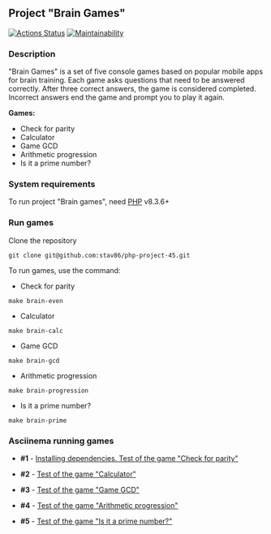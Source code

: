 ## Project "Brain Games" 
[![Actions Status](https://github.com/stav86/php-project-45/actions/workflows/hexlet-check.yml/badge.svg)](https://github.com/stav86/php-project-45/actions) [![Maintainability](https://api.codeclimate.com/v1/badges/6aa027464e1646d450cb/maintainability)](https://codeclimate.com/github/stav86/php-project-45/maintainability)

### Description
"Brain Games" is a set of five console games based on popular mobile apps for brain training. Each game asks questions that need to be answered correctly. After three correct answers, the game is considered completed. Incorrect answers end the game and prompt you to play it again. 

**Games:**
* Check for parity
* Calculator
* Game GCD
* Arithmetic progression
* Is it a prime number?

### System requirements

To run project "Brain games", need [PHP](https://www.php.net/downloads.php) v8.3.6+

### Run games

Clone the repository

```git clone git@github.com:stav86/php-project-45.git```

To run games, use the command:

* Check for parity

```make brain-even```

* Calculator

```make brain-calc```

* Game GCD

```make brain-gcd```

* Arithmetic progression

```make brain-progression```

* Is it a prime number?

```make brain-prime```

### Asciinema running games
* **#1** - [Installing dependencies. Test of the game "Check for parity"](https://asciinema.org/a/FsdU0XCULfcxEbQYEY1hX9l65)

* **#2** - [Test of the game "Calculator"](https://asciinema.org/a/akxJ0xY2pJjEYq9wQc5SWFf3z)

* **#3** - [Test of the game "Game GCD"](https://asciinema.org/a/JCXx8bAcggNwzOWvmzKgZQRhz)

* **#4** - [Test of the game "Arithmetic progression"](https://asciinema.org/a/QSYcgeAMMkBAZGhqv3g4t64Cp)

* **#5** - [Test of the game "Is it a prime number?"](https://asciinema.org/a/2jF9VPxeIkKLNkFUsMH4Jmlvf)